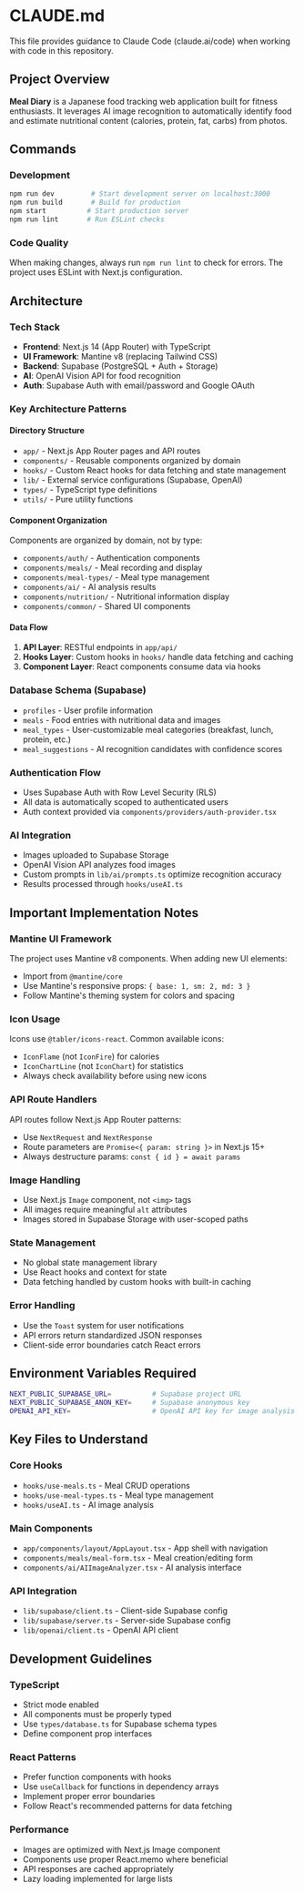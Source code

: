 # CLAUDE.md

This file provides guidance to Claude Code (claude.ai/code) when working with code in this repository.

## Project Overview

**Meal Diary** is a Japanese food tracking web application built for fitness enthusiasts. It leverages AI image recognition to automatically identify food and estimate nutritional content (calories, protein, fat, carbs) from photos.

## Commands

### Development
```bash
npm run dev         # Start development server on localhost:3000
npm run build       # Build for production 
npm start          # Start production server
npm run lint       # Run ESLint checks
```

### Code Quality
When making changes, always run `npm run lint` to check for errors. The project uses ESLint with Next.js configuration.

## Architecture

### Tech Stack
- **Frontend**: Next.js 14 (App Router) with TypeScript
- **UI Framework**: Mantine v8 (replacing Tailwind CSS)
- **Backend**: Supabase (PostgreSQL + Auth + Storage)
- **AI**: OpenAI Vision API for food recognition
- **Auth**: Supabase Auth with email/password and Google OAuth

### Key Architecture Patterns

#### Directory Structure
- `app/` - Next.js App Router pages and API routes
- `components/` - Reusable components organized by domain
- `hooks/` - Custom React hooks for data fetching and state management
- `lib/` - External service configurations (Supabase, OpenAI)
- `types/` - TypeScript type definitions
- `utils/` - Pure utility functions

#### Component Organization
Components are organized by domain, not by type:
- `components/auth/` - Authentication components
- `components/meals/` - Meal recording and display
- `components/meal-types/` - Meal type management
- `components/ai/` - AI analysis results
- `components/nutrition/` - Nutritional information display
- `components/common/` - Shared UI components

#### Data Flow
1. **API Layer**: RESTful endpoints in `app/api/`
2. **Hooks Layer**: Custom hooks in `hooks/` handle data fetching and caching
3. **Component Layer**: React components consume data via hooks

### Database Schema (Supabase)
- `profiles` - User profile information
- `meals` - Food entries with nutritional data and images
- `meal_types` - User-customizable meal categories (breakfast, lunch, protein, etc.)
- `meal_suggestions` - AI recognition candidates with confidence scores

### Authentication Flow
- Uses Supabase Auth with Row Level Security (RLS)
- All data is automatically scoped to authenticated users
- Auth context provided via `components/providers/auth-provider.tsx`

### AI Integration
- Images uploaded to Supabase Storage
- OpenAI Vision API analyzes food images
- Custom prompts in `lib/ai/prompts.ts` optimize recognition accuracy
- Results processed through `hooks/useAI.ts`

## Important Implementation Notes

### Mantine UI Framework
The project uses Mantine v8 components. When adding new UI elements:
- Import from `@mantine/core`
- Use Mantine's responsive props: `{ base: 1, sm: 2, md: 3 }`
- Follow Mantine's theming system for colors and spacing

### Icon Usage
Icons use `@tabler/icons-react`. Common available icons:
- `IconFlame` (not `IconFire`) for calories
- `IconChartLine` (not `IconChart`) for statistics
- Always check availability before using new icons

### API Route Handlers
API routes follow Next.js App Router patterns:
- Use `NextRequest` and `NextResponse`
- Route parameters are `Promise<{ param: string }>` in Next.js 15+
- Always destructure params: `const { id } = await params`

### Image Handling
- Use Next.js `Image` component, not `<img>` tags
- All images require meaningful `alt` attributes
- Images stored in Supabase Storage with user-scoped paths

### State Management
- No global state management library
- Use React hooks and context for state
- Data fetching handled by custom hooks with built-in caching

### Error Handling
- Use the `Toast` system for user notifications
- API errors return standardized JSON responses
- Client-side error boundaries catch React errors

## Environment Variables Required
```bash
NEXT_PUBLIC_SUPABASE_URL=          # Supabase project URL
NEXT_PUBLIC_SUPABASE_ANON_KEY=     # Supabase anonymous key
OPENAI_API_KEY=                    # OpenAI API key for image analysis
```

## Key Files to Understand

### Core Hooks
- `hooks/use-meals.ts` - Meal CRUD operations
- `hooks/use-meal-types.ts` - Meal type management  
- `hooks/useAI.ts` - AI image analysis

### Main Components
- `app/components/layout/AppLayout.tsx` - App shell with navigation
- `components/meals/meal-form.tsx` - Meal creation/editing form
- `components/ai/AIImageAnalyzer.tsx` - AI analysis interface

### API Integration
- `lib/supabase/client.ts` - Client-side Supabase config
- `lib/supabase/server.ts` - Server-side Supabase config
- `lib/openai/client.ts` - OpenAI API client

## Development Guidelines

### TypeScript
- Strict mode enabled
- All components must be properly typed
- Use `types/database.ts` for Supabase schema types
- Define component prop interfaces

### React Patterns
- Prefer function components with hooks
- Use `useCallback` for functions in dependency arrays
- Implement proper error boundaries
- Follow React's recommended patterns for data fetching

### Performance
- Images are optimized with Next.js Image component
- Components use proper React.memo where beneficial
- API responses are cached appropriately
- Lazy loading implemented for large lists